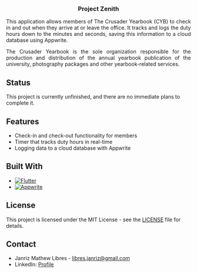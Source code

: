 <div align="center">
  <h3 align="center">Project Zenith</h3>

  <div align="justify">
    <p>
      This application allows members of The Crusader Yearbook (CYB) to check in and out when they arrive at or leave the office. It tracks and logs the duty hours down to the minutes and seconds, saving this information to a cloud database using Appwrite.
    </p>
    <p>
      The Crusader Yearbook is the sole organization responsible for the production and distribution of the annual yearbook publication of the university, photography packages and other yearbook-related services.
    </p>
  </div>
</div>

## Status
This project is currently unfinished, and there are no immediate plans to complete it.

## Features
- Check-in and check-out functionality for members
- Timer that tracks duty hours in real-time
- Logging data to a cloud database with Appwrite

## Built With
* [![Flutter][Flutter]][Flutter-url]
* [![Appwrite][Appwrite]][Appwrite-url]

[Flutter]: https://img.shields.io/badge/Flutter-02569B?logo=flutter&logoColor=white
[Flutter-url]: https://flutter.dev/
[Appwrite]: https://img.shields.io/badge/Appwrite-F02E65?logo=appwrite&logoColor=white
[Appwrite-url]: https://appwrite.io/

## License
This project is licensed under the MIT License - see the [LICENSE](LICENSE) file for details.

## Contact
- Janriz Mathew Libres - [libres.janriz@gmail.com](mailto:libres.janriz@gmail.com)
- LinkedIn: [Profile](https://www.linkedin.com/in/janriz-mathew-libres-3a81bb228/)
